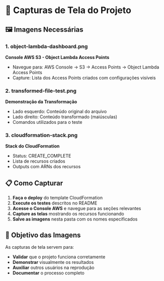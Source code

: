 # 📸 Capturas de Tela do Projeto

## 🖼️ Imagens Necessárias

### 1. **object-lambda-dashboard.png**
**Console AWS S3 - Object Lambda Access Points**
- Navegue para: AWS Console → S3 → Access Points → Object Lambda Access Points
- Capture: Lista dos Access Points criados com configurações visíveis

### 2. **transformed-file-test.png**
**Demonstração da Transformação**
- Lado esquerdo: Conteúdo original do arquivo
- Lado direito: Conteúdo transformado (maiúsculas)
- Comandos utilizados para o teste

### 3. **cloudformation-stack.png**
**Stack do CloudFormation**
- Status: CREATE_COMPLETE
- Lista de recursos criados
- Outputs com ARNs dos recursos

## 📋 Como Capturar

1. **Faça o deploy** do template CloudFormation
2. **Execute os testes** descritos no README
3. **Acesse o Console AWS** e navegue para as seções relevantes
4. **Capture as telas** mostrando os recursos funcionando
5. **Salve as imagens** nesta pasta com os nomes especificados

## 🎯 Objetivo das Imagens

As capturas de tela servem para:
- **Validar** que o projeto funciona corretamente
- **Demonstrar** visualmente os resultados
- **Auxiliar** outros usuários na reprodução
- **Documentar** o processo completo